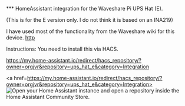 *** HomeAssistant integration for the Waveshare Pi UPS Hat (E).

(This is for the E version only. I do not think it is based on an INA219)

I have used most of the functionality from the Waveshare wiki for this device.
[http](https://www.waveshare.com/wiki/UPS_HAT_(E))


Instructions:
You need to install this via HACS.

https://my.home-assistant.io/redirect/hacs_repository/?owner=orgjvr&repository=ups_hat_e&category=Integration

<a href=https://my.home-assistant.io/redirect/hacs_repository/?owner=orgjvr&repository=ups_hat_e&category=Integration>
<img src="https://my.home-assistant.io/badges/hacs_repository.svg" alt="Open your Home Assistant instance and open a repository inside the Home Assistant Community Store.">
</a>
